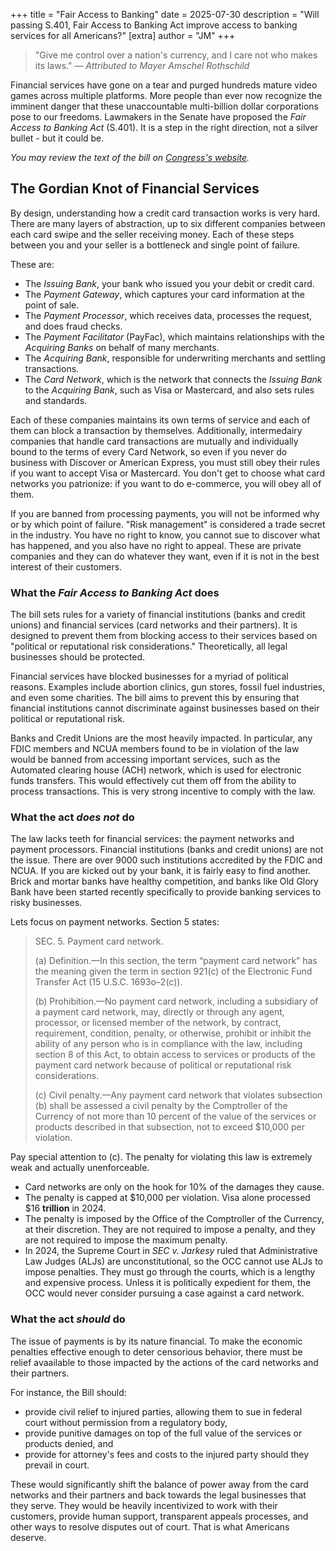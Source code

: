+++
title = "Fair Access to Banking"
date = 2025-07-30
description = "Will passing S.401, Fair Access to Banking Act improve access to banking services for all Americans?"
[extra]
author = "JM"
+++

>"Give me control over a nation's currency, and I care not who makes its laws." — _Attributed to Mayer Amschel Rothschild_

Financial services have gone on a tear and purged hundreds mature video games across multiple platforms.  More people than ever now recognize the imminent danger that these unaccountable multi-billion dollar corporations pose to our freedoms.  Lawmakers in the Senate have proposed the _Fair Access to Banking Act_ (S.401). It is a step in the right direction, not a silver bullet - but it could be.

_You may review the text of the bill on [Congress's website](https://www.congress.gov/bill/119th-congress/senate-bill/401)._

## The Gordian Knot of Financial Services
By design, understanding how a credit card transaction works is very hard. There are many layers of abstraction, up to six different companies between each card swipe and the seller receiving money. Each of these steps between you and your seller is a bottleneck and single point of failure.

These are:
* The _Issuing Bank_, your bank who issued you your debit or credit card.
* The _Payment Gateway_, which captures your card information at the point of sale.
* The _Payment Processor_, which receives data, processes the request, and does fraud checks.
* The _Payment Facilitator_ (PayFac), which maintains relationships with the _Acquiring Banks_ on behalf of many merchants.
* The _Acquiring Bank_, responsible for underwriting merchants and settling transactions.
* The _Card Network_, which is the network that connects the _Issuing Bank_ to the _Acquiring Bank_, such as Visa or Mastercard, and also sets rules and standards.

Each of these companies maintains its own terms of service and each of them can block a transaction by themselves. Additionally, intermedairy companies that handle card transactions are mutually and individually bound to the terms of every Card Network, so even if you never do business with Discover or American Express, you must still obey their rules if you want to accept Visa or Mastercard. You don't get to choose what card networks you patrionize: if you want to do e-commerce, you will obey all of them.

If you are banned from processing payments, you will not be informed why or by which point of failure. "Risk management" is considered a trade secret in the industry. You have no right to know, you cannot sue to discover what has happened, and you also have no right to appeal. These are private companies and they can do whatever they want, even if it is not in the best interest of their customers.

### What the _Fair Access to Banking Act_ does
The bill sets rules for a variety of financial institutions (banks and credit unions) and financial services (card networks and their partners). It is designed to prevent them from blocking access to their services based on "political or reputational risk considerations." Theoretically, all legal businesses should be protected.

Financial services have blocked businesses for a myriad of political reasons. Examples include abortion clinics, gun stores, fossil fuel industries, and even some charities. The bill aims to prevent this by ensuring that financial institutions cannot discriminate against businesses based on their political or reputational risk.

Banks and Credit Unions are the most heavily impacted. In particular, any FDIC members and NCUA members found to be in violation of the law would be banned from accessing important services, such as the Automated clearing house (ACH) network, which is used for electronic funds transfers. This would effectively cut them off from the ability to process transactions. This is very strong incentive to comply with the law.

### What the act _does not_ do
The law lacks teeth for financial services: the payment networks and payment processors. Financial institutions (banks and credit unions) are not the issue. There are over 9000 such institutions accredited by the FDIC and NCUA. If you are kicked out by your bank, it is fairly easy to find another. Brick and mortar banks have healthy competition, and banks like Old Glory Bank have been started recently specifically to provide banking services to risky businesses.

Lets focus on payment networks. Section 5 states:

>SEC. 5. Payment card network.
>
>(a) Definition.—In this section, the term “payment card network” has the meaning given the term in section 921(c) of the Electronic Fund Transfer Act (15 U.S.C. 1693o–2(c)).
>
>(b) Prohibition.—No payment card network, including a subsidiary of a payment card network, may, directly or through any agent, processor, or licensed member of the network, by contract, requirement, condition, penalty, or otherwise, prohibit or inhibit the ability of any person who is in compliance with the law, including section 8 of this Act, to obtain access to services or products of the payment card network because of political or reputational risk considerations.
>
>(c) Civil penalty.—Any payment card network that violates subsection (b) shall be assessed a civil penalty by the Comptroller of the Currency of not more than 10 percent of the value of the services or products described in that subsection, not to exceed $10,000 per violation.


Pay special attention to (c). The penalty for violating this law is extremely weak and actually unenforceable.

* Card networks are only on the hook for 10% of the damages they cause.
* The penalty is capped at $10,000 per violation. Visa alone processed $16 **trillion** in 2024.
* The penalty is imposed by the Office of the Comptroller of the Currency, at their discretion. They are not required to impose a penalty, and they are not required to impose the maximum penalty.
* In 2024, the Supreme Court in _SEC v. Jarkesy_ ruled that Administrative Law Judges (ALJs) are unconstitutional, so the OCC cannot use ALJs to impose penalties. They must go through the courts, which is a lengthy and expensive process. Unless it is politically expedient for them, the OCC would never consider pursuing a case against a card network.

### What the act _should_ do
The issue of payments is by its nature financial. To make the economic penalties effective enough to deter censorious behavior, there must be relief avaailable to those impacted by the actions of the card networks and their partners.

For instance, the Bill should:
* provide civil relief to injured parties, allowing them to sue in federal court without permission from a regulatory body,
* provide punitive damages on top of the full value of the services or products denied, and
* provide for attorney's fees and costs to the injured party should they prevail in court.

These would significantly shift the balance of power away from the card networks and their partners and back towards the legal businesses that they serve. They would be heavily incentivized to work with their customers, provide human support, transparent appeals processes, and other ways to resolve disputes out of court. That is what Americans deserve.